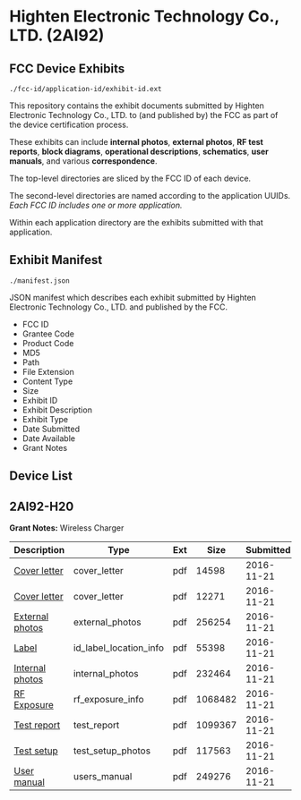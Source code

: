 # Highten Electronic Technology Co., LTD. (2AI92)
## FCC Device Exhibits

```
./fcc-id/application-id/exhibit-id.ext
```

This repository contains the exhibit documents submitted by Highten Electronic Technology Co., LTD. to (and published by) the FCC as part of the device certification process.

These exhibits can include **internal photos**, **external photos**, **RF test reports**, **block diagrams**, **operational descriptions**, **schematics**, **user manuals**, and various **correspondence**.

The top-level directories are sliced by the FCC ID of each device.

The second-level directories are named according to the application UUIDs. *Each FCC ID includes one or more application.*

Within each application directory are the exhibits submitted with that application. 

## Exhibit Manifest

```
./manifest.json
```

JSON manifest which describes each exhibit submitted by Highten Electronic Technology Co., LTD. and published by the FCC.

- FCC ID
- Grantee Code
- Product Code
- MD5
- Path
- File Extension
- Content Type
- Size
- Exhibit ID
- Exhibit Description
- Exhibit Type
- Date Submitted
- Date Available
- Grant Notes

## Device List
## 2AI92-H20
**Grant Notes:** Wireless Charger

| Description | Type | Ext | Size | Submitted | Available |
| ----------- | ---- | --- | ---- | --------- | --------- |
| [Cover letter](2AI92-H20/0751cedc87eea57f221281a6285f2c21/3202127.pdf) | cover_letter | pdf | 14598 | 2016-11-21 | 2016-11-21 |
| [Cover letter](2AI92-H20/0751cedc87eea57f221281a6285f2c21/3202128.pdf) | cover_letter | pdf | 12271 | 2016-11-21 | 2016-11-21 |
| [External photos](2AI92-H20/0751cedc87eea57f221281a6285f2c21/3202129.pdf) | external_photos | pdf | 256254 | 2016-11-21 | 2016-11-21 |
| [Label](2AI92-H20/0751cedc87eea57f221281a6285f2c21/3202130.pdf) | id_label_location_info | pdf | 55398 | 2016-11-21 | 2016-11-21 |
| [Internal photos](2AI92-H20/0751cedc87eea57f221281a6285f2c21/3202131.pdf) | internal_photos | pdf | 232464 | 2016-11-21 | 2016-11-21 |
| [RF Exposure](2AI92-H20/0751cedc87eea57f221281a6285f2c21/3202133.pdf) | rf_exposure_info | pdf | 1068482 | 2016-11-21 | 2016-11-21 |
| [Test report](2AI92-H20/0751cedc87eea57f221281a6285f2c21/3202135.pdf) | test_report | pdf | 1099367 | 2016-11-21 | 2016-11-21 |
| [Test setup](2AI92-H20/0751cedc87eea57f221281a6285f2c21/3202136.pdf) | test_setup_photos | pdf | 117563 | 2016-11-21 | 2016-11-21 |
| [User manual](2AI92-H20/0751cedc87eea57f221281a6285f2c21/3202137.pdf) | users_manual | pdf | 249276 | 2016-11-21 | 2016-11-21 |
